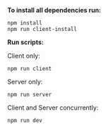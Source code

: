 **To install all dependencies run:**
```
npm install
npm run client-install
```
**Run scripts:**

Client only:

`npm run client`

Server only:

`npm run server`

Client and Server concurrently:

`npm run dev`